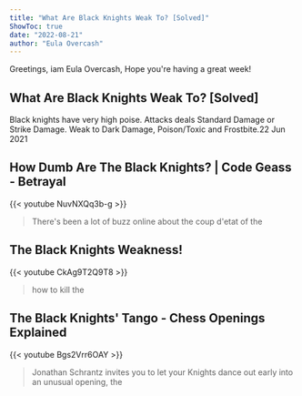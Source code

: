 ```yaml
---
title: "What Are Black Knights Weak To? [Solved]"
ShowToc: true 
date: "2022-08-21"
author: "Eula Overcash" 
---
```


Greetings, iam Eula Overcash, Hope you're having a great week!
## What Are Black Knights Weak To? [Solved]
 Black knights have very high poise. Attacks deals Standard Damage or Strike Damage. Weak to Dark Damage, Poison/Toxic and Frostbite.22 Jun 2021

## How Dumb Are The Black Knights? | Code Geass -  Betrayal
{{< youtube NuvNXQq3b-g >}}
>There's been a lot of buzz online about the coup d'etat of the 

## The Black Knights Weakness!
{{< youtube CkAg9T2Q9T8 >}}
>how to kill the 

## The Black Knights' Tango - Chess Openings Explained
{{< youtube Bgs2Vrr6OAY >}}
>Jonathan Schrantz invites you to let your Knights dance out early into an unusual opening, the 

